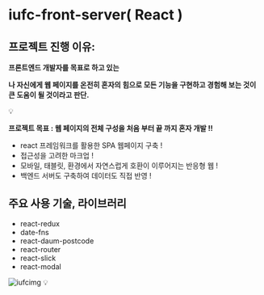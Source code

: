 # iufc-front-server( React )

## **프로젝트 진행 이유:**

**프론트엔드 개발자를 목표로 하고 있는**

**나 자신에게 웹 페이지를 온전히 혼자의 힘으로 모든 기능을 구현하고 경험해 보는 것이 큰 도움이 될 것이라고 판단.**

<aside>
💡

**프로젝트 목표 :  웹 페이지의 전체 구성을 처음 부터 끝 까지 혼자 개발 !!**

- react 프레임워크를 활용한 SPA 웹페이지 구축 !
- 접근성을 고려한 마크업 !
- 모바일, 태블릿, 환경에서 자연스럽게 호환이 이루어지는 반응형 웹 !
- 백엔드 서버도 구축하여 데이터도 직접 반영 !
</aside>

## 주요 사용 기술, 라이브러리

- react-redux
- date-fns
- react-daum-postcode
- react-router
- react-slick
- react-modal

<aside>

![iufcimg](https://github.com/user-attachments/assets/450af721-a6ef-4c17-9677-871149729835)
💡
